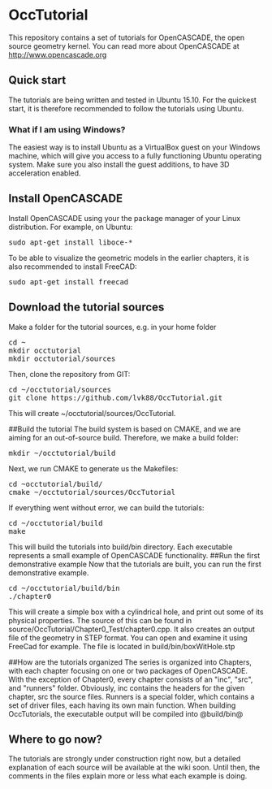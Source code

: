 # OccTutorial
This repository contains a set of tutorials for OpenCASCADE, the open source geometry kernel.
You can read more about OpenCASCADE at http://www.opencascade.org

## Quick start
The tutorials are being written and tested in Ubuntu 15.10. For the quickest start, it is therefore recommended to follow the tutorials using Ubuntu. 

### What if I am using Windows?
The easiest way is to install Ubuntu as a VirtualBox guest on your Windows machine, which will give you access to a fully
functioning Ubuntu operating system. Make sure you also install the guest additions, to have 3D acceleration enabled.

## Install OpenCASCADE
Install OpenCASCADE using your the package manager of your Linux distribution. For example, on Ubuntu:
<pre>
sudo apt-get install liboce-*
</pre>
To be able to visualize the geometric models in the earlier chapters, it is also recommended to install FreeCAD:
<pre>
sudo apt-get install freecad
</pre>

## Download the tutorial sources
Make a folder for the tutorial sources, e.g. in your home folder
<pre>
cd ~
mkdir occtutorial
mkdir occtutorial/sources
</pre>
Then, clone the repository from GIT:
<pre>
cd ~/occtutorial/sources
git clone https://github.com/lvk88/OccTutorial.git
</pre>
This will create ~/occtutorial/sources/OccTutorial.

##Build the tutorial
The build system is based on CMAKE, and we are aiming for an out-of-source build. Therefore, we make a build folder:
<pre>
mkdir ~/occtutorial/build
</pre>
Next, we run CMAKE to generate us the Makefiles:
<pre>
cd ~occtutorial/build/
cmake ~/occtutorial/sources/OccTutorial
</pre>
If everything went without error, we can build the tutorials:
<pre>
cd ~/occtutorial/build
make
</pre>
This will build the tutorials into build/bin directory. Each executable represents a small example of OpenCASCADE functionality.
##Run the first demonstrative example
Now that the tutorials are built, you can run the first demonstrative example.
<pre>
cd ~/occtutorial/build/bin
./chapter0
</pre>
This will create a simple box with a cylindrical hole, and print out some of its physical properties. The source of this can be found in
source/OccTutorial/Chapter0_Test/chapter0.cpp. It also creates an output file of the geometry in STEP format. You can open and examine it
using FreeCad for example. The file is located in build/bin/boxWitHole.stp

##How are the tutorials organized
The series is organized into Chapters, with each chapter focusing on one or two packages of OpenCASCADE. With the exception of Chapter0, every chapter
consists of an "inc", "src", and "runners" folder. Obviously, inc contains the headers for the given chapter, src the source files. Runners is a special
folder, which contains a set of driver files, each having its own main function. When building OccTutorials, the executable output will be compiled into 
@build/bin@

## Where to go now?
The tutorials are strongly under construction right now, but a detailed explanation of each source will be available at the wiki soon. Until then, the comments in the
files explain more or less what each example is doing.
